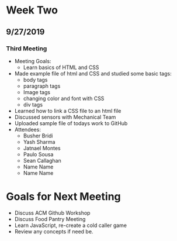 # Week Two
## 9/27/2019
### Third Meeting
* Meeting Goals:
	* Learn basics of HTML and CSS
* Made example file of html and CSS and studied some basic tags:
	* body tags
	* paragraph tags
	* Image tags
	* changing color and font with CSS
	* div tags
* Learned how to link a CSS file to an html file
* Discussed sensors with Mechanical Team
* Uploaded sample file of todays work to GitHub
* Attendees:
	* Busher Bridi
	* Yash Sharma
	* Jatnael Montes
	* Paulo Sousa
	* Sean Callaghan
	* Name Name
	* Name Name
# Goals for Next Meeting
* Discuss ACM Github Workshop
* Discuss Food Pantry Meeting
* Learn JavaScript, re-create a cold caller game
* Review any concepts if need be.
